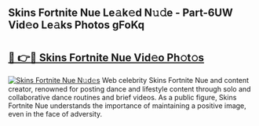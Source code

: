 ## Skins Fortnite Nue Le𝚊k𝚎d N𝚞𝚍e - Part-6UW Vid𝚎o Le𝚊ks Photos gFoKq

# <h2><a href="http://fb7lh0.evod.top/?m=Skins+Fortnite+Nue">🔗 👉🔴 Skins Fortnite Nue Vid𝚎o Ph𝚘t𝚘s</a></h2>

[![Skins Fortnite Nue N𝚞d𝚎s](https://i.imgur.com/8V9OHl7.gif)](http://fb7lh0.evod.top/?m=Skins+Fortnite+Nue)
Web celebrity Skins Fortnite Nue and content creator, renowned for posting dance and lifestyle content through solo and collaborative dance routines and brief videos. As a public figure, Skins Fortnite Nue understands the importance of maintaining a positive image, even in the face of adversity. 
